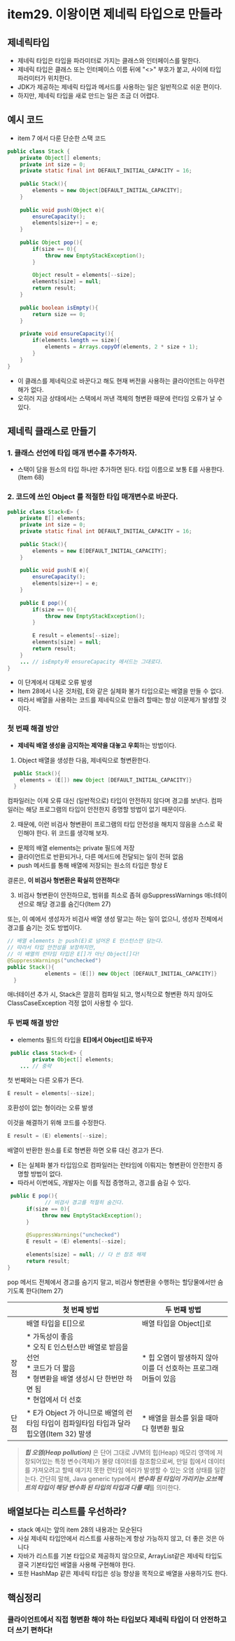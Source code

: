 # item29. 이왕이면 제네릭 타입으로 만들라

## 제네릭타입
- 제네릭 타입은 타입을 파라미터로 가지는 클래스와 인터페이스를 말한다.
- 제네릭 타입은 클래스 또는 인터페이스 이름 뒤에 "<>" 부호가 붙고, 사이에 타입 파라미터가 위치한다.
- JDK가 제공하는 제네릭 타입과 메서드를 사용하는 일은 일반적으로 쉬운 편이다.
- 하지만, 제네릭 타입을 새로 만드는 일은 조금 더 어렵다. 

## 예시 코드
- item 7 에서 다룬 단순한 스택 코드
```java
public class Stack {
    private Object[] elements;
    private int size = 0;
    private static final int DEFAULT_INITIAL_CAPACITY = 16;
    
    public Stack(){
        elements = new Object[DEFAULT_INITIAL_CAPACITY];
    }
    
    public void push(Object e){
        ensureCapacity();
        elements[size++] = e;
    }
    
    public Object pop(){
        if(size == 0){
            throw new EmptyStackException();
        }
        
        Object result = elements[--size];
        elements[size] = null;
        return result;
    }
    
    public boolean isEmpty(){
        return size == 0;
    }
    
    private void ensureCapacity(){
        if(elements.length == size){
            elements = Arrays.copyOf(elements, 2 * size + 1);
        }
    }
}
```
- 이 클래스를 제네릭으로 바꾼다고 해도 현재 버전을 사용하는 클라이언트는 아무런 해가 없다.
- 오히러 지금 상태에서는 스택에서 꺼낸 객체의 형변환 때문에 런타임 오류가 날 수 있다.

## 제네릭 클래스로 만들기
### 1. 클래스 선언에 타입 매개 변수를 추가하자.
- 스택이 담을 원소의 타입 하나만 추가하면 된다. 타입 이름으로 보통 E를 사용한다. (Item 68)

### 2. 코드에 쓰인 Object 를 적절한 타입 매개변수로 바꾼다.
```java
public class Stack<E> {
    private E[] elements;
    private int size = 0;
    private static final int DEFAULT_INITIAL_CAPACITY = 16;
 
    public Stack(){
        elements = new E[DEFAULT_INITIAL_CAPACITY];
    }
 
    public void push(E e){
        ensureCapacity();
        elements[size++] = e;
    }
 
    public E pop(){
        if(size == 0){
            throw new EmptyStackException();
        }
 
        E result = elements[--size];
        elements[size] = null;
        return result;
    }
    ... // isEmpty와 ensureCapacity 메서드는 그대로다.
}
```
- 이 단계에서 대체로 오류 발생
- Item 28에서 나온 것처럼, E와 같은 실체화 불가 타입으로는 배열을 만들 수 없다.
- 따라서 배열을 사용하는 코드를 제네릭으로 만들려 할때는 항상 이문제가 발생할 것이다.

### 첫 번째 해결 방안
- **제네릭 배열 생성을 금지하는 제약을 대놓고 우회**하는 방법이다.
1. Object 배열을 생성한 다음, 제네릭으로 형변환한다. 
```java
  public Stack(){
    elements = (E[]) new Object [DEFAULT_INITIAL_CAPACITY]}
  }
```
컴파일러는 이제 오류 대신 (일반적으로) 타입이 안전하지 않다며 경고를 보낸다.
컴파일러는 해당 프로그램의 타입이 안전한지 증명할 방법이 없기 때문이다. 

2. 때문에, 이런 비검사 형변환이 프로그램의 타입 안전성을 해치지 않음을 스스로 확인해야 한다. 
위 코드를 생각해 보자.
- 문제의 배열 elements는 private 필드에 저장
- 클라이언트로 반환되거나, 다른 메서드에 전달되는 일이 전혀 없음
- push 메서드를 통해 배열에 저장되는 원소의 타입은 항상 E

결론은, **이 비검사 형변환은 확실히 안전하다**!

3. 비검사 형변환이 안전하므로, 범위를 최소로 좁혀 @SuppressWarnings 애너테이션으로 해당 경고를 숨긴다(Item 27)   

또는, 이 예에서 생성자가 비검사 배열 생성 말고는 하는 일이 없으니, 생성자 전체에서 경고를 숨기는 것도 방법이다. 
```java
// 배열 elements 는 push(E)로 넘어온 E 인스턴스만 담는다.
// 따라서 타입 안전성을 보장하지만,
// 이 배열의 런타임 타입은 E[]가 아닌 Object[]다!
@SuppressWarnings("unchecked")
public Stack(){
            elements = (E[]) new Object [DEFAULT_INITIAL_CAPACITY]}
  }
```
애너테이션 추가 시, Stack은 깔끔히 컴파일 되고,
명시적으로 형변환 하지 않아도 ClassCaseException 걱정 없이 사용할 수 있다.


### 두 번째 해결 방안
- elements 필드의 타입을 **E[]에서 Object[]로 바꾸자**

```java
 public class Stack<E> {
        private Object[] elements;
    ... // 중략
```

첫 번째와는 다른 오류가 뜬다. 
```java
E result = elements[--size];
```
호환성이 없는 형이라는 오류 발생   

이것을 해결하기 위해 코드를 수정한다.
```java
E result = (E) elements[--size];
```
배열이 반환한 원소를 E로 형변환 하면 오류 대신 경고가 뜬다.
- E는 실체화 불가 타입임으로 컴파일러는 런타임에 이뤄지는 형변환이 안전한지 증명할 방법이 없다.
- 따라서 이번에도, 개발자는 이를 직접 증명하고, 경고를 숨길 수 있다.

```java
 public E pop(){
            // 비검사 경고를 적절히 숨긴다.
      if(size == 0){
           throw new EmptyStackException();
      }
 
      @SuppressWarnings("unchecked")
      E result = (E) elements[--size];
 
      elements[size] = null; // 다 쓴 참조 해제
      return result;
}
```
pop 메서드 전체에서 경고를 숨기지 말고, 비검사 형변환을 수행하는 할당물에서만 숨기도록 한다(Item 27)


|  | 첫 번째 방법                                                                                       | 두 번째 방법                             |
|----|-----------------------------------------------------------------------------------------------|-------------------------------------|
|    | 배열 타입을 E[]으로                                                                                  | 배열 타입을 Object[]로                    |
| 장점 | * 가독성이 좋음<br/> * 오직 E 인스턴스만 배열로 받음을 선언<br/> * 코드가 더 짧음<br/> * 형변환을 배열 생성시 단 한번만 하면 됨<br/>* 현업에서 더 선호 | * 힙 오염이 발생하지 않아 이를 더 선호하는 프로그래머들이 있음 |
| 단점 | * E가 Object 가 아니므로 배열의 런타임 타입이 컴파일타임 타입과 달라 힙오염(Item 32) 발생                                   | * 배열을 원소를 읽을 때마다 형변환 필요 |

> ***힙 오염(Heap pollution)*** 은 단어 그대로 JVM의 힙(Heap) 메모리 영역에 저장되어있는 특정 변수(객체)가 불량 데이터를 참조함으로써, 만일 힙에서 데이터를 가져오려고 할때 얘기치 못한 런타임 에러가 발생할 수 있는 오염 상태를 일컫는다.
> 간단히 말해, Java generic type에서 ***변수화 된 타입이 가리키는 오브젝트의 타입이 해당 변수화 된 타입의 타입과 다를 때***를 의미한다.

## 배열보다는 리스트를 우선하라?
- stack 예시는 앞의 item 28의 내용과는 모순된다
- 사실 제네릭 타입안에서 리스트를 사용하는게 항상 가능하지 않고, 더 좋은 것은 아니다
- 자바가 리스트를 기본 타입으로 제공하지 않으므로, ArrayList같은 제네릭 타입도 결국 기본타입인 배열을 사용해 구현해야 한다.
- 또한 HashMap 같은 제네릭 타입은 성능 향상을 목적으로 배열을 사용하기도 한다.

## 핵심정리
### 클라이언트에서 직접 형변환 해야 하는 타입보다 제네릭 타입이 더 안전하고 더 쓰기 편하다!
